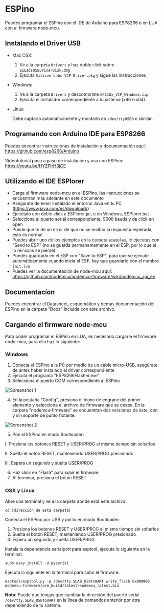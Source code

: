 # ESPino

Puedes programar el ESPino con el IDE de Arduino para ESP8266 o en LUA con el firmware node-mcu.

## Instalando el Driver USB

- Mac OSX: 

	1. Ve a la carpeta ``Drivers`` y haz doble click sobre ``SiLabsUSBDriverDisk.dmg``
	2. Ejecuta ``Silicon Labs VCP Driver.pkg`` y sigue las instrucciones

- Windows:

	1. Ve a la carpeta ``Drivers`` y descomprime ``CP210x_VCP_Windows.zip``
	2. Ejecuta el instalador correspondiente a tu sistema (x86 o x64).

- Linux:
	
	Debe captarlo automáticamente y montarlo en ``/dev/ttyUSB0`` o similar.

## Programando con Arduino IDE para ESP8266

Puedes encontrar instrucciones de instalación y documentación aquí: https://github.com/esp8266/Arduino

Videotutorial paso a paso de instalación y uso con ESPino: https://youtu.be/HYZPlrH3jCE

## Utilizando el IDE ESPlorer

- Carga el firmware node-mcu en el ESPino, las instrucciones se encuentran más adelante en este documento
- Asegúrate de tener instalado el entorno Java en tu PC (https://www.java.com/es/download/)
- Ejecútalo con doble click a ESPlorer.jar, o en Windows, ESPlorer.bat
- Selecciona el puerto serial correspondiente, 9600 bauds y da click en open
- Puede que te de un error de que no se recibió la respuesta esperada, esto es normal
- Puedes abrir uno de los ejemplos en la carpeta ``examples``, lo ejecutas con "Send to ESP" (no se guarda permanentemente en el ESP, por lo que si lo reinicias se pierde)
- Puedes guardarlo en el ESP con "Save to ESP", para que se ejecute automáticamente cuando inicia el ESP, hay que guardarlo con el nombre ``init.lua``
- Puedes ver la documentación de node-mcu aquí: https://github.com/nodemcu/nodemcu-firmware/wiki/nodemcu_api_en

## Documentacíon

Puedes encontrar el Datasheet, esquemático y demás documentación del ESPino en la carpeta "Docs" incluida con este archivo.

## Cargando el firmware node-mcu

Para poder programar el ESPino en LUA, es necesario cargarle el firmware node-mcu, para ello haz lo siguiente:

### Windows

1. Conecta el ESPino a la PC por medio de un cable micro-USB, asegúrate de antes haber instalado el driver correspondiente
2. Ejecuta el programa "ESP8266Flasher.exe"
3. Selecciona el puerto COM correspondiente al ESPino
  
  ![Screenshot 1](https://raw.githubusercontent.com/makerlabmx/ESPino-tools/master/Docs/espflasher1.png)

4. En la pestaña "Config", presiona el ícono de engrane del primer elemento y selecciona el archivo de firmware que se desee. En la carpeta "nodemcu-firmware" se encuentran dos versiones de éste, con y sin soporte de punto flotante.
  
  ![Screenshot 2](https://raw.githubusercontent.com/makerlabmx/ESPino-tools/master/Docs/espflasher2.png)

5. Pon el ESPino en modo Bootloader:
  
  I. Presiona los botones RESET y USER/PROG al mismo tiempo sin soltarlos
  
  II. Suelta el botón RESET, manteniendo USER/PROG presionado
  
  III. Espera un segundo y suelta USER/PROG

6. Haz click en "Flash" para subir el firmware
7. Al terminar, presiona el botón RESET
  
### OSX y Linux

Abre una terminal y ve a la carpeta donde está este archivo:

```
cd [dirección de esta carpeta]
```

Conecta el ESPino por USB y ponlo en modo Bootloader:

1. Presiona los botones RESET y USER/PROG al mismo tiempo sin soltarlos
2. Suelta el botón RESET, manteniendo USER/PROG presionado
3. Espera un segundo y suelta USER/PROG

Instala la dependencia serialport para esptool, ejecuta lo siguiente en la terminal:

```
sudo easy_install -U pyserial
```

Ejecuta lo siguiente en la terminal para subir el firmware:

```
esptool/esptool.py -p /dev/tty.SLAB_USBtoUART write_flash 0x000000 nodemcu-firmware/pre_build/latest/nodemcu_latest.bin
```

**Nota:** Puede que tengas que cambiar la dirección del puerto serial ``/dev/tty.SLAB_USBtoUART`` en la línea de comandos anterior por otra dependiendo de tu sistema.